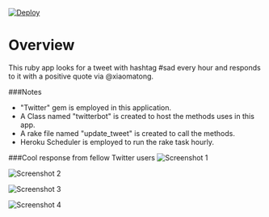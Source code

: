 [![Deploy](https://www.herokucdn.com/deploy/button.png)](https://heroku.com/deploy)
# Overview

This ruby app looks for a tweet with hashtag #sad every hour and responds to it with a positive quote via @xiaomatong.


###Notes
* "Twitter" gem is employed in this application.
* A Class  named "twitterbot" is created to host the methods uses in this app.
* A rake file named "update_tweet" is created to call the methods.
* Heroku Scheduler is employed to run the rake task hourly.
  
###Cool response from fellow Twitter users 
![Screenshot 1](doc/screen1.jpg)

![Screenshot 2](doc/screen2.jpg)

![Screenshot 3](doc/screen3.jpg)

![Screenshot 4](doc/screen4.jpg)